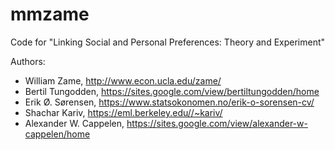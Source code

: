 # mmzame
Code for "Linking Social and Personal Preferences: Theory and Experiment"

Authors: 

- William Zame, http://www.econ.ucla.edu/zame/
- Bertil Tungodden, https://sites.google.com/view/bertiltungodden/home
- Erik Ø. Sørensen, https://www.statsokonomen.no/erik-o-sorensen-cv/
- Shachar Kariv, https://eml.berkeley.edu//~kariv/
- Alexander W. Cappelen, https://sites.google.com/view/alexander-w-cappelen/home

